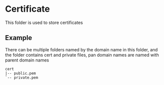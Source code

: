# Certificate

This folder is used to store certificates

## Example

There can be multiple folders named by the domain name in this folder, 
and the folder contains cert and private files, pan domain names are
named with parent domain names

```text
cert
|-- public.pem
`-- private.pem
```
